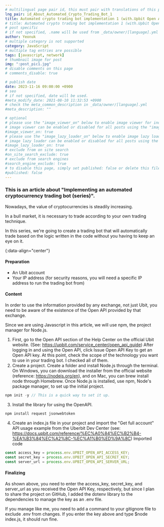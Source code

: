 ```yaml
---
# multilingual page pair id, this must pair with translations of this page. (This name must be unique)
lng_pair: id_About_Automated_Crypto_Trading_Bot_1
title: Automated crypto trading bot implementation 1 (with.Upbit Open API)
# title: Automated crypto trading bot implementation 1 (with.Upbit Open API)
# post specific
# if not specified, .name will be used from _data/owner/[language].yml
author: Yeonuk
# multiple category is not supported
category: JavaScript
# multiple tag entries are possible
tags: [javascript, network]
# thumbnail image for post
img: ":post_pic1.jpg"
# disable comments on this page
# comments_disable: true

# publish date
date: 2023-11-16 09:00:00 +0900
# seo
# if not specified, date will be used.
#meta_modify_date: 2021-08-10 11:32:53 +0900
# check the meta_common_description in _data/owner/[language].yml
#meta_description: ""

# optional
# please use the "image_viewer_on" below to enable image viewer for individual pages or posts (_posts/ or [language]/_posts folders).
# image viewer can be enabled or disabled for all posts using the "image_viewer_posts: true" setting in _data/conf/main.yml.
#image_viewer_on: true
# please use the "image_lazy_loader_on" below to enable image lazy loader for individual pages or posts (_posts/ or [language]/_posts folders).
# image lazy loader can be enabled or disabled for all posts using the "image_lazy_loader_posts: true" setting in _data/conf/main.yml.
#image_lazy_loader_on: true
# exclude from on site search
#on_site_search_exclude: true
# exclude from search engines
#search_engine_exclude: true
# to disable this page, simply set published: false or delete this file
#published: false
---
```


<!-- outline-start -->

### This is an article about "Implementing an automated cryptocurrency trading bot (series)".

Nowadays, the value of cryptocurrencies is steadily increasing.

In a bull market, it is necessary to trade according to your own trading technique.

In this series, we're going to create a trading bot that will automatically trade based on the logic written in the code without you having to keep an eye on it.

{:data-align="center"}

<!-- outline-end -->

#### Preparation

- An Ubit account
- Your IP address (for security reasons, you will need a specific IP address to run the trading bot from)

#### Content

In order to use the information provided by any exchange, not just Ubit, you need to be aware of the existence of the Open API provided by that exchange.

Since we are using Javascript in this article, we will use npm, the project manager for Node.js.

1. First, go to the Open API section of the Help Center on the official Ubit website. (See: https://upbit.com/service_center/open_api_guide)
   After logging in and using the Open API, click Issue Open API Key to get an Open API key. At this point, check the scope of the technology you want to use in your trading bot.
   I checked all of them.
2. Create a project.
   Create a folder and install Node.js through the terminal.
   On Windows, you can download the installer from the official website (reference: https://nodejs.org/en), and on Mac, you can brew install node through Homebrew.
   Once Node.js is installed, use npm, Node's package manager, to set up the initial project.

```javascript
npm init -y // This is a quick way to set it up.
```

3. Install the library for using the OpenAPI.

```javascript
npm install request jsonwebtoken
```

4. Create an index.js file in your project and import the "Get full account" API usage example from the Uberbit Dev Center (see: https://docs.upbit.com/reference/%EC%A0%84%EC%B2%B4-%EA%B3%84%EC%A2%8C-%EC%A1%B0%ED%9A%8C)
   Imported code

```javascript
const access_key = process.env.UPBIT_OPEN_API_ACCESS_KEY;
const secret_key = process.env.UPBIT_OPEN_API_SECRET_KEY;
const server_url = process.env.UPBIT_OPEN_API_SERVER_URL;
```

#### Finalizing

As shown above, you need to enter the access_key, secret_key, and server_url as you received the Open API Key, respectively, but since I plan to share the project on GitHub, I added the dotenv library to the dependencies to manage the key as an .env file.

If you manage like me, you need to add a command to your gitignore file to exclude .env from changes. If you enter the key above and type $node index.js, it should run fine.
